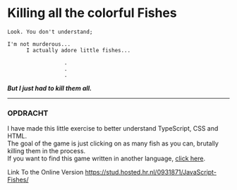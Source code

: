 # Killing all the colorful Fishes

```
Look. You don't understand; 

I'm not murderous... 
      I actually adore little fishes...

                  .
                  .
                  .    
 ```

_**But I just had to kill them all.**_

---

### OPDRACHT
I have made this little exercise to better understand TypeScript, CSS and HTML.
<br>The goal of the game is just clicking on as many fish as you can, brutally killing them in the process.
<br>
If you want to find this game written in another language, [click here](https://github.com/AlaraEdda/JavaScript-Fishes). 


Link To the Online Version
https://stud.hosted.hr.nl/0931871/JavaScript-Fishes/
